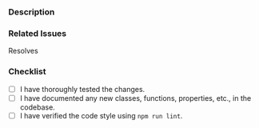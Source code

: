 <!--
Thank you for contributing!
Please carefully read and complete the following information before submitting your pull request.
-->

### Description
<!-- Describe and justify the changes your pull request introduces here. -->
<!-- If applicable, include screenshots or examples to show what is being changed. -->


### Related Issues
<!-- Link the issues that will be resolved with this pull request. -->
<!-- If there is no related issue, please open one first to discuss the bug or feature. -->

Resolves

### Checklist
<!-- Check of the following before submitting. -->

- [ ] I have thoroughly tested the changes.
- [ ] I have documented any new classes, functions, properties, etc., in the codebase.
- [ ] I have verified the code style using `npm run lint`.
